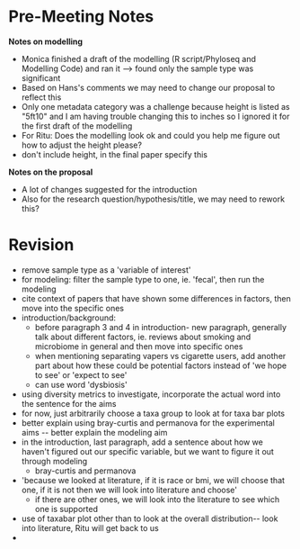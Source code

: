 # Pre-Meeting Notes #

**Notes on modelling**
-   Monica finished a draft of the modelling (R script/Phyloseq and Modelling Code) and ran it --> found only the sample type was significant
-   Based on Hans's comments we may need to change our proposal to reflect this
-   Only one metadata category was a challenge because height is listed as "5ft10" and I am having trouble changing this to inches so I ignored it for the first draft of the modelling
-   For Ritu: Does the modelling look ok and could you help me figure out how to adjust the height please?
  - don't include height, in the final paper specify this

**Notes on the proposal**
-   A lot of changes suggested for the introduction
-   Also for the research question/hypothesis/title, we may need to rework this?

# Revision
- remove sample type as a 'variable of interest'
- for modeling: filter the sample type to one, ie. 'fecal', then run the modeling
- cite context of papers that have shown some differences in factors, then move into the specific ones
- introduction/background:
  - before paragraph 3 and 4 in introduction- new paragraph, generally talk about different factors, ie. reviews about smoking and microbiome in general and then move into specific ones
  - when mentioning separating vapers vs cigarette users, add another part about how these could be potential factors instead of 'we hope to see' or 'expect to see'
  - can use word 'dysbiosis'
- using diversity metrics to investigate, incorporate the actual word into the sentence for the aims 
- for now, just arbitrarily choose a taxa group to look at for taxa bar plots
- better explain using bray-curtis and permanova for the experimental aims -- better explain the modeling aim
- in the introduction, last paragraph, add a sentence about how we haven't figured out our specific variable, but we want to figure it out through modeling
  - bray-curtis and permanova
- 'because we looked at literature, if it is race or bmi, we will choose that one, if it is not then we will look into literature and choose'
   -   if there are other ones, we will look into the literature to see which one is supported
- use of taxabar plot other than to look at the overall distribution-- look into literature, Ritu will get back to us
- 
